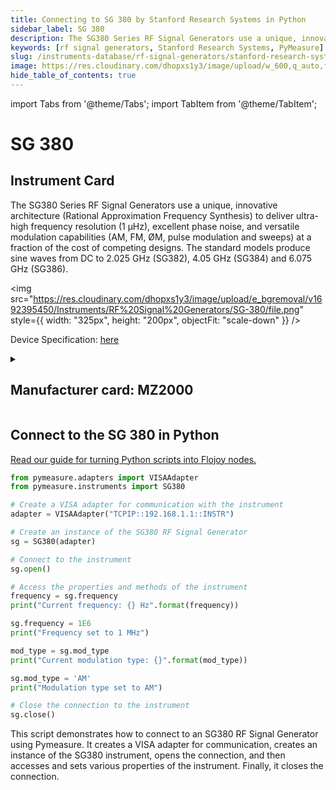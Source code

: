 ```yaml
---
title: Connecting to SG 380 by Stanford Research Systems in Python
sidebar_label: SG 380
description: The SG380 Series RF Signal Generators use a unique, innovative architecture (Rational Approximation Frequency Synthesis) to deliver ultra-high frequency resolution (1 µHz), excellent phase noise, and versatile modulation capabilities (AM, FM, ØM, pulse modulation and sweeps) at a fraction of the cost of competing designs. The standard models produce sine waves from DC to 2.025 GHz (SG382), 4.05 GHz (SG384) and 6.075 GHz (SG386).
keywords: [rf signal generators, Stanford Research Systems, PyMeasure]
slug: /instruments-database/rf-signal-generators/stanford-research-systems/sg-380
image: https://res.cloudinary.com/dhopxs1y3/image/upload/w_600,q_auto,f_auto/e_bgremoval/v1692395450/Instruments/RF%20Signal%20Generators/SG-380/file.jpg
hide_table_of_contents: true
---
```


import Tabs from '@theme/Tabs';
import TabItem from '@theme/TabItem';

# SG 380

## Instrument Card

<div className="flex">

<div>

The SG380 Series RF Signal Generators use a unique, innovative architecture (Rational Approximation Frequency Synthesis) to deliver ultra-high frequency resolution (1 µHz), excellent phase noise, and versatile modulation capabilities (AM, FM, ØM, pulse modulation and sweeps) at a fraction of the cost of competing designs. The standard models produce sine waves from DC to 2.025 GHz (SG382), 4.05 GHz (SG384) and 6.075 GHz (SG386).

</div>

<img src="https://res.cloudinary.com/dhopxs1y3/image/upload/e_bgremoval/v1692395450/Instruments/RF%20Signal%20Generators/SG-380/file.png" style={{ width: "325px", height: "200px", objectFit: "scale-down" }} />

</div>

<div className="flex text-center">

<p>Device Specification: <a target="\_blank" href="https://www.thinksrs.com/downloads/pdfs/catalog/SG380c.pdf">here</a></p>

</div>

<details style={{ marginTop: "15px"}}>
<summary><h2>Manufacturer card: MZ2000</h2></summary>

<img src="https://res.cloudinary.com/dhopxs1y3/image/upload/v1692806206/Instruments/Vendor%20Logos/Stanford_Research.png" style={{ width: "100%", height: "170px",objectFit: "scale-down" }} />

Stanford Research Systems is a maker of general test and measurement instruments. The company was founded in 1980, is privately held, and is not affiliated with Stanford University. Stanford Research Systems manufactures all of their products at their Sunnyvale, California facility.

<ul>
  <li>Headquarters: Sunnyvale, California</li>
  <li>Yearly Revenue (millions, USD): 24.9</li>
  <li>Vendor Website: <a href="https://www.thinksrs.com/index.html">here</a></li>
</ul>
</details>

## Connect to the SG 380 in Python

[Read our guide for turning Python scripts into Flojoy nodes.](https://docs.flojoy.ai/custom-nodes/creating-custom-node/)
<Tabs>

<TabItem value="Flojoy" label="Flojoy" className="flojoy-instrument-tabs">

<NodeCardCollection category='WIDGET2000' manufacturer='MZ2000'></NodeCardCollection>

</TabItem>
<TabItem value="PyMeasure" label="PyMeasure">

```python
from pymeasure.adapters import VISAAdapter
from pymeasure.instruments import SG380

# Create a VISA adapter for communication with the instrument
adapter = VISAAdapter("TCPIP::192.168.1.1::INSTR")

# Create an instance of the SG380 RF Signal Generator
sg = SG380(adapter)

# Connect to the instrument
sg.open()

# Access the properties and methods of the instrument
frequency = sg.frequency
print("Current frequency: {} Hz".format(frequency))

sg.frequency = 1E6
print("Frequency set to 1 MHz")

mod_type = sg.mod_type
print("Current modulation type: {}".format(mod_type))

sg.mod_type = 'AM'
print("Modulation type set to AM")

# Close the connection to the instrument
sg.close()
```

This script demonstrates how to connect to an SG380 RF Signal Generator using Pymeasure. It creates a VISA adapter for communication, creates an instance of the SG380 instrument, opens the connection, and then accesses and sets various properties of the instrument. Finally, it closes the connection.

</TabItem>
</Tabs>